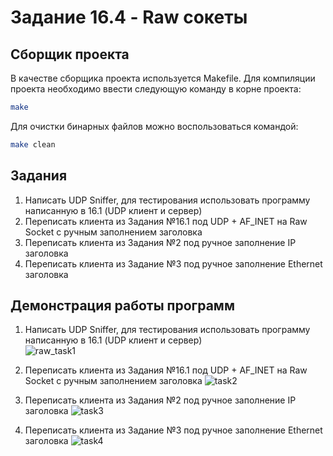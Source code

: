 # Задание 16.4 - Raw сокеты 
## Сборщик проекта
В качестве сборщика проекта используется Makefile. Для компиляции проекта необходимо ввести следующую команду в корне проекта:
``` bash
make
```
Для очистки бинарных файлов можно воспользоваться командой:
``` bash
make clean
```
## Задания
1) Написать UDP Sniffer, для тестирования использовать программу написанную в 16.1 (UDP клиент и сервер)   
2) Переписать клиента из Задания №16.1 под UDP + AF_INET на Raw Socket с ручным заполнением заголовка
3) Переписать клиента из Задания №2 под ручное заполнение IP заголовка
4) Переписать клиента из Задание №3 под ручное заполнение Ethernet заголовка
## Демонстрация работы программ
1) Написать UDP Sniffer, для тестирования использовать программу написанную в 16.1 (UDP клиент и сервер)   
![raw_task1](https://github.com/user-attachments/assets/0d2b3a4e-1d6d-493d-99ad-98e21d03cb8a)

2) Переписать клиента из Задания №16.1 под UDP + AF_INET на Raw Socket с ручным заполнением заголовка
![task2](https://github.com/user-attachments/assets/32ea0c6f-6d8f-493b-9ff2-d43cffa46391)

3) Переписать клиента из Задания №2 под ручное заполнение IP заголовка
![task3](https://github.com/user-attachments/assets/7e3b079f-ddfe-498f-b9f3-5c86e550803b)

4) Переписать клиента из Задание №3 под ручное заполнение Ethernet заголовка
![task4](https://github.com/user-attachments/assets/d5cc9c09-6899-4be7-b5fc-d8dc898aab35)

